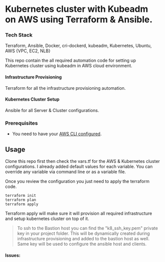 # Kubernetes cluster with Kubeadm on AWS using Terraform & Ansible.

### Tech Stack
Terraform, Ansible, Docker, cri-dockerd, kubeadm, Kubernetes, Ubuntu, AWS {VPC, EC2, NLB}

This repo contain the all required automation code for setting up Kubernetes cluster using kubeadm in AWS cloud environment.

#### Infrastructure Provisioning
Terraform for all the infrastructure provisioning automation.

#### Kubernetes Cluster Setup 
Ansible for all Server & Cluster configurations.

### Prerequisites
* You need to have your [AWS CLI configured](https://docs.aws.amazon.com/cli/latest/userguide/cli-configure-quickstart.html). 

## Usage

Clone this repo first then check the vars.tf for the AWS & Kubernetes cluster configurations. I already added default values for each variable. You can override any variable via command line or as a variable file.

Once you review the configuration you just need to apply the terraform code.

    terraform init
    terraform plan 
    terraform apply

Terraform apply will make sure it will provision all required infrastructure and setup kubernetes cluster on top of it.

> To ssh to the Bastion host you can find the "k8_ssh_key.pem" private key in your project folder. This will be dynamically created during infrastructure provisioning and added to the bastion host as well. Same key will be used to configure the ansible host and clients.


#### Issues:

